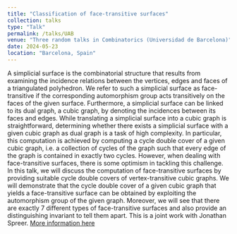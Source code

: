 ```yaml
---
title: "Classification of face-transitive surfaces"
collection: talks
type: "Talk"
permalink: /talks/UAB
venue: "Three random talks in Combinatorics (Universidad de Barcelona)"
date: 2024-05-23
location: "Barcelona, Spain"
---
```

A simplicial surface is the combinatorial structure that results from examining the incidence relations between the vertices, edges and faces of a triangulated polyhedron. We refer to such a simplicial surface as face-transitive if the corresponding automorphism group acts transitively on the faces of the given surface. Furthermore, a simplicial surface can be linked to its dual graph, a cubic graph, by denoting the incidences between its faces and edges. While translating a simplicial surface into a cubic graph is straightforward, determining whether there exists a simplicial surface with a given cubic graph as dual graph is a task of high complexity. In particular, this computation is achieved by computing a cycle double cover of a given cubic graph, i.e. a collection of cycles of the graph such that every edge of the graph is contained in exactly two cycles. However, when dealing with face-transitive surfaces, there is some optimism in tackling this challenge. In this talk, we will discuss the computation of face-transitive surfaces by providing suitable cycle double covers of vertex-transitive cubic graphs. We will demonstrate that the cycle double cover of a given cubic graph that yields a face-transitive surface can be obtained by exploiting the automorphism group of the given graph.  Moreover, we will see that there are exactly 7 different types of face-transitive surfaces and also provide an distinguishing invariant to tell them apart. This is a joint work with Jonathan Spreer.
[More information here](https://pageperso.lis-lab.fr/~kolja.knauer/3TiC/3TiC.html)
